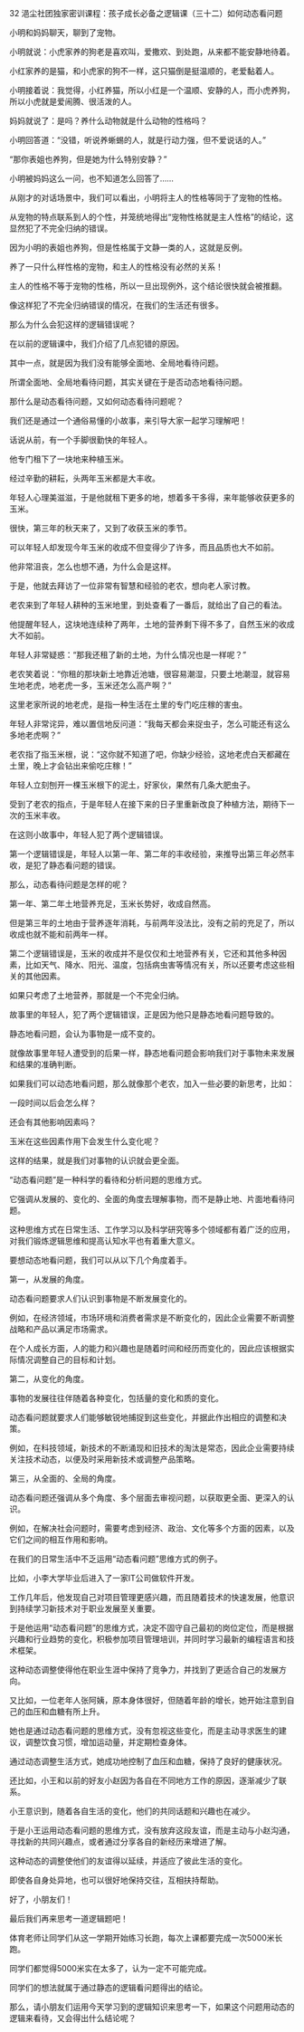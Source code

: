 32 浥尘社团独家密训课程：孩子成长必备之逻辑课（三十二）如何动态看问题



小明和妈妈聊天，聊到了宠物。

小明就说：小虎家养的狗老是喜欢叫，爱撒欢、到处跑，从来都不能安静地待着。

小红家养的是猫，和小虎家的狗不一样，这只猫倒是挺温顺的，老爱黏着人。



小明接着说：我觉得，小红养猫，所以小红是一个温顺、安静的人，而小虎养狗，所以小虎就是爱闹腾、很活泼的人。

妈妈就说了：是吗？养什么动物就是什么动物的性格吗？

小明回答道：“没错，听说养蜥蜴的人，就是行动力强，但不爱说话的人。”

“那你表姐也养狗，但是她为什么特别安静？”

小明被妈妈这么一问，也不知道怎么回答了……





从刚才的对话场景中，我们可以看出，小明将主人的性格等同于了宠物的性格。

从宠物的特点联系到人的个性，并笼统地得出“宠物性格就是主人性格”的结论，这显然犯了不完全归纳的错误。

因为小明的表姐也养狗，但是性格属于文静一类的人，这就是反例。

养了一只什么样性格的宠物，和主人的性格没有必然的关系！

主人的性格不等于宠物的性格，所以一旦出现例外，这个结论很快就会被推翻。



像这样犯了不完全归纳错误的情况，在我们的生活还有很多。

那么为什么会犯这样的逻辑错误呢？

在以前的逻辑课中，我们介绍了几点犯错的原因。

其中一点，就是因为我们没有能够全面地、全局地看待问题。

所谓全面地、全局地看待问题，其实关键在于是否动态地看待问题。



那什么是动态看待问题，又如何动态看待问题呢？

我们还是通过一个通俗易懂的小故事，来引导大家一起学习理解吧！



话说从前，有一个手脚很勤快的年轻人。

他专门租下了一块地来种植玉米。

经过辛勤的耕耘，头两年玉米都是大丰收。

年轻人心理美滋滋，于是他就租下更多的地，想着多干多得，来年能够收获更多的玉米。



很快，第三年的秋天来了，又到了收获玉米的季节。

可以年轻人却发现今年玉米的收成不但变得少了许多，而且品质也大不如前。

他非常沮丧，怎么也想不通，为什么会是这样。



于是，他就去拜访了一位非常有智慧和经验的老农，想向老人家讨教。

老农来到了年轻人耕种的玉米地里，到处查看了一番后，就给出了自己的看法。

他提醒年轻人，这块地连续种了两年，土地的营养剩下得不多了，自然玉米的收成大不如前。

年轻人非常疑惑：“那我还租了新的土地，为什么情况也是一样呢？”

老农笑着说：“你租的那块新土地靠近池塘，很容易潮湿，只要土地潮湿，就容易生地老虎，地老虎一多，玉米还怎么高产啊？”

这里老家所说的地老虎，是指一种生活在土里的专门吃庄稼的害虫。

年轻人非常诧异，难以置信地反问道：“我每天都会来捉虫子，怎么可能还有这么多地老虎啊？”

老农指了指玉米根，说：“这你就不知道了吧，你缺少经验，这地老虎白天都藏在土里，晚上才会钻出来偷吃庄稼！”

年轻人立刻刨开一棵玉米根下的泥土，好家伙，果然有几条大肥虫子。

受到了老农的指点，于是年轻人在接下来的日子里重新改良了种植方法，期待下一次的玉米丰收。



在这则小故事中，年轻人犯了两个逻辑错误。

第一个逻辑错误是，年轻人以第一年、第二年的丰收经验，来推导出第三年必然丰收，是犯了静态看问题的错误。

那么，动态看待问题是怎样的呢？

第一年、第二年土地营养充足，玉米长势好，收成自然高。

但是第三年的土地由于营养逐年消耗，与前两年没法比，没有之前的充足了，所以收成也就不能和前两年一样。



第二个逻辑错误是，玉米的收成并不是仅仅和土地营养有关，它还和其他多种因素，比如天气、降水、阳光、温度，包括病虫害等情况有关，所以还要考虑这些相关的其他因素。

如果只考虑了土地营养，那就是一个不完全归纳。



故事里的年轻人，犯了两个逻辑错误，正是因为他只是静态地看问题导致的。

静态地看问题，会认为事物是一成不变的。

就像故事里年轻人遭受到的后果一样，静态地看问题会影响我们对于事物未来发展和结果的准确判断。

如果我们可以动态地看问题，那么就像那个老农，加入一些必要的新思考，比如：

一段时间以后会怎么样？

还会有其他影响因素吗？

玉米在这些因素作用下会发生什么变化呢？

这样的结果，就是我们对事物的认识就会更全面。



 “动态看问题”是一种科学的看待和分析问题的思维方式。

它强调从发展的、变化的、全面的角度去理解事物，而不是静止地、片面地看待问题。

这种思维方式在日常生活、工作学习以及科学研究等多个领域都有着广泛的应用，对我们锻炼逻辑思维和提高认知水平也有着重大意义。 



要想动态地看问题，我们可以从以下几个角度着手。

第一，从发展的角度。

动态看问题要求人们认识到事物是不断发展变化的。

例如，在经济领域，市场环境和消费者需求是不断变化的，因此企业需要不断调整战略和产品以满足市场需求。 

在个人成长方面，人的能力和兴趣也是随着时间和经历而变化的，因此应该根据实际情况调整自己的目标和计划。 



第二，从变化的角度。

事物的发展往往伴随着各种变化，包括量的变化和质的变化。

动态看问题就要求人们能够敏锐地捕捉到这些变化，并据此作出相应的调整和决策。 

例如，在科技领域，新技术的不断涌现和旧技术的淘汰是常态，因此企业需要持续关注技术动态，以便及时采用新技术或调整产品策略。 



第三，从全面的、全局的角度。

动态看问题还强调从多个角度、多个层面去审视问题，以获取更全面、更深入的认识。 

例如，在解决社会问题时，需要考虑到经济、政治、文化等多个方面的因素，以及它们之间的相互作用和影响。 



在我们的日常生活中不乏运用“动态看问题”思维方式的例子。

比如，小李大学毕业后进入了一家IT公司做软件开发。

工作几年后，他发现自己对项目管理更感兴趣，而且随着技术的快速发展，他意识到持续学习新技术对于职业发展至关重要。

于是他运用“动态看问题”的思维方式，决定不固守自己最初的岗位定位，而是根据兴趣和行业趋势的变化，积极参加项目管理培训，并同时学习最新的编程语言和技术框架。

这种动态调整使得他在职业生涯中保持了竞争力，并找到了更适合自己的发展方向。



又比如，一位老年人张阿姨，原本身体很好，但随着年龄的增长，她开始注意到自己的血压和血糖有所上升。

她也是通过动态看问题的思维方式，没有忽视这些变化，而是主动寻求医生的建议，调整饮食习惯，增加运动量，并定期检查身体。

通过动态调整生活方式，她成功地控制了血压和血糖，保持了良好的健康状况。



还比如，小王和以前的好友小赵因为各自在不同地方工作的原因，逐渐减少了联系。

小王意识到，随着各自生活的变化，他们的共同话题和兴趣也在减少。

于是小王运用动态看问题的思维方式，没有放弃这段友谊，而是主动与小赵沟通，寻找新的共同兴趣点，或者通过分享各自的新经历来增进了解。

这种动态的调整使他们的友谊得以延续，并适应了彼此生活的变化。

即使各自身处异地，也可以很好地保持交往，互相扶持帮助。



好了，小朋友们！

最后我们再来思考一道逻辑题吧！

体育老师让同学们从这一学期开始练习长跑，每次上课都要完成一次5000米长跑。

同学们都觉得5000米实在太多了，认为一定不可能完成。

同学们的想法就属于通过静态的逻辑看问题得出的结论。

那么，请小朋友们运用今天学习到的逻辑知识来思考一下，如果这个问题用动态的逻辑来看待，又会得出什么结论呢？



